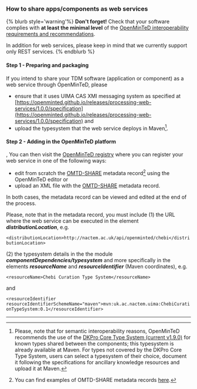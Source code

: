 ### How to share apps/components as web services

{% blurb style='warning'%}
**Don't forget!** Check that your software complies with **at least the minimal level** of the [OpenMinTeD interoperability requirements and recommendations](/guidelines_for_providers_of_sw_resources/how-to-make-your-components-interoperable.md).

In addition for web services, please keep in mind that we currently support only REST services.
{% endblurb %}



#### **Step 1 - Preparing and packaging**

If you intend to share your TDM software \(application or component\) as a web service through OpenMinTeD, please 
* ensure that it uses UIMA CAS XMI messaging system as specified at [https://openminted.github.io/releases/processing-web-services/1.0.0/specification](https://openminted.github.io/releases/processing-web-services/1.0.0/specification) and
* upload the typesystem that the web service deploys in Maven[^2].


#### **Step 2 - Adding in the OpenMinTeD platform**
,
You can then visit the [OpenMinTeD registry](https://services.openminted.eu/resourceRegistration/component) where you can register your web service in one of the following ways:

* edit from scratch the [OMTD-SHARE](/the_omtd-share_metadata_schema.md) metadata record[^1] using the OpenMinTeD editor or
* upload an XML file with the [OMTD-SHARE](/the_omtd-share_metadata_schema.md) metadata record. 

In both cases, the metadata record can be viewed and edited at the end of the process.

Please, note that in the metadata record, you must include
(1) the URL where the web service can be executed in the element **_distributionLocation_**, e.g.

`<distributionLocation>http://nactem.ac.uk/api/openminted/chebi</distributionLocation>`

(2) the typesystem details in the the module **_componentDependencies/typesystem_** and more specifically in the elements **_resourceName_** and **_resourceIdentifier_** (Maven coordinates), e.g.


`<resourceName>Chebi Curation Type System</resourceName>`

and

`<resourceIdentifier resourceIdentifierSchemeName="maven">mvn:uk.ac.nactem.uima:ChebiCurationTypeSystem:0.1</resourceIdentifier>`


--- 
[^1]: You can find examples of OMTD-SHARE metadata records [here](https://openminted.github.io/releases/omtd-share/3.0.2/).
[^2]: Please, note that for semantic interoperability reasons, OpenMinTeD recommends the use of the [DKPro Core Type System (current v1.9.0)](https://dkpro.github.io/dkpro-core/releases/1.9.0/docs/typesystem-reference.html) for known types shared between the components; this typesystem is already available at Maven. For types not covered by the DKPro Core Type System, users can select a typesystem of their choice, document it following the specifications for ancillary knowledge resources and upload it at Maven.

